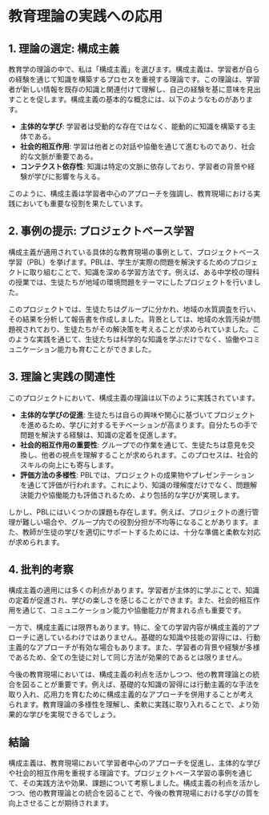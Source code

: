 # 教育理論の実践への応用

## 1. 理論の選定: 構成主義

教育学の理論の中で、私は「構成主義」を選びます。構成主義は、学習者が自らの経験を通じて知識を構築するプロセスを重視する理論です。この理論は、学習者が新しい情報を既存の知識と関連付けて理解し、自己の経験を基に意味を見出すことを促します。構成主義の基本的な概念には、以下のようなものがあります。

- **主体的な学び**: 学習者は受動的な存在ではなく、能動的に知識を構築する主体である。
- **社会的相互作用**: 学習は他者との対話や協働を通じて進むものであり、社会的な文脈が重要である。
- **コンテクスト依存性**: 知識は特定の文脈に依存しており、学習者の背景や経験が学びに影響を与える。

このように、構成主義は学習者中心のアプローチを強調し、教育現場における実践においても重要な役割を果たしています。

## 2. 事例の提示: プロジェクトベース学習

構成主義が適用されている具体的な教育現場の事例として、プロジェクトベース学習（PBL）を挙げます。PBLは、学生が実際の問題を解決するためのプロジェクトに取り組むことで、知識を深める学習方法です。例えば、ある中学校の理科の授業では、生徒たちが地域の環境問題をテーマにしたプロジェクトを行いました。

このプロジェクトでは、生徒たちはグループに分かれ、地域の水質調査を行い、その結果を分析して報告書を作成しました。背景としては、地域の水質汚染が問題視されており、生徒たちがその解決策を考えることが求められていました。このような実践を通じて、生徒たちは科学的な知識を学ぶだけでなく、協働やコミュニケーション能力も育むことができました。

## 3. 理論と実践の関連性

このプロジェクトにおいて、構成主義の理論は以下のように実践されています。

- **主体的な学びの促進**: 生徒たちは自らの興味や関心に基づいてプロジェクトを進めるため、学びに対するモチベーションが高まります。自分たちの手で問題を解決する経験は、知識の定着を促進します。
- **社会的相互作用の重要性**: グループでの作業を通じて、生徒たちは意見を交換し、他者の視点を理解することが求められます。このプロセスは、社会的スキルの向上にも寄与します。
- **評価方法の多様性**: PBLでは、プロジェクトの成果物やプレゼンテーションを通じて評価が行われます。これにより、知識の理解度だけでなく、問題解決能力や協働能力も評価されるため、より包括的な学びが実現します。

しかし、PBLにはいくつかの課題も存在します。例えば、プロジェクトの進行管理が難しい場合や、グループ内での役割分担が不均等になることがあります。また、教師が生徒の学びを適切にサポートするためには、十分な準備と柔軟な対応が求められます。

## 4. 批判的考察

構成主義の適用には多くの利点があります。学習者が主体的に学ぶことで、知識の定着が促進され、学びの楽しさを感じることができます。また、社会的相互作用を通じて、コミュニケーション能力や協働能力が育まれる点も重要です。

一方で、構成主義には限界もあります。特に、全ての学習内容が構成主義的アプローチに適しているわけではありません。基礎的な知識や技能の習得には、行動主義的なアプローチが有効な場合もあります。また、学習者の背景や経験が多様であるため、全ての生徒に対して同じ方法が効果的であるとは限りません。

今後の教育現場においては、構成主義の利点を活かしつつ、他の教育理論との統合を図ることが重要です。例えば、基礎的な知識の習得には行動主義的な手法を取り入れ、応用力を育むために構成主義的なアプローチを併用することが考えられます。教育理論の多様性を理解し、柔軟に実践に取り入れることで、より効果的な学びを実現できるでしょう。

## 結論

構成主義は、教育現場において学習者中心のアプローチを促進し、主体的な学びや社会的相互作用を重視する理論です。プロジェクトベース学習の事例を通じて、その実践方法や効果、課題について考察しました。構成主義の利点を活かしつつ、他の教育理論との統合を図ることで、今後の教育現場における学びの質を向上させることが期待されます。